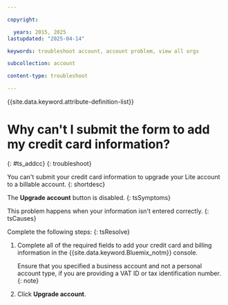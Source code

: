 ```yaml
---

copyright:

  years: 2015, 2025
lastupdated: "2025-04-14"

keywords: troubleshoot account, account problem, view all orgs 

subcollection: account

content-type: troubleshoot

---
```


{{site.data.keyword.attribute-definition-list}}

# Why can't I submit the form to add my credit card information?
{: #ts_addcc}
{: troubleshoot}

You can't submit your credit card information to upgrade your Lite account to a billable account.
{: shortdesc}

The **Upgrade account** button is disabled.
{: tsSymptoms}

This problem happens when your information isn't entered correctly.
{: tsCauses}

Complete the following steps:
{: tsResolve}

1. Complete all of the required fields to add your credit card and billing information in the {{site.data.keyword.Bluemix_notm}} console.

   Ensure that you specified a business account and not a personal account type, if you are providing a VAT ID or tax identification number.
   {: note}
   
1. Click **Upgrade account**.
